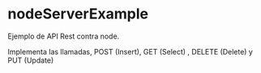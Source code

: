 # nodeServerExample

Ejemplo de API Rest contra node.

Implementa las llamadas, POST (Insert), GET (Select) , DELETE (Delete) y PUT (Update)
